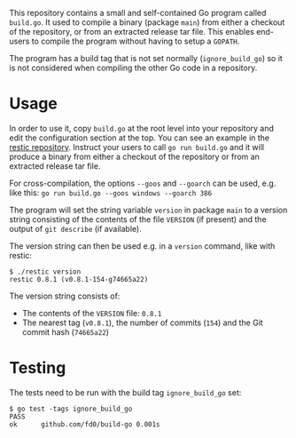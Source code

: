 This repository contains a small and self-contained Go program called
`build.go`. It used to compile a binary (package `main`) from either a checkout
of the repository, or from an extracted release tar file. This enables
end-users to compile the program without having to setup a `GOPATH`.

The program has a build tag that is not set normally (`ignore_build_go`) so it
is not considered when compiling the other Go code in a repository.

Usage
=====

In order to use it, copy `build.go` at the root level into your repository and
edit the configuration section at the top. You can see an example in the
[restic repository](https://github.com/restic/restic). Instruct your users to
call `go run build.go` and it will produce a binary from either a checkout of
the repository or from an extracted release tar file.

For cross-compilation, the options `--goos` and `--goarch` can be used, e.g.
like this: `go run build.go --goos windows --goarch 386`

The program will set the string variable `version` in package `main` to a
version string consisting of the contents of the file `VERSION` (if present)
and the output of `git describe` (if available).

The version string can then be used e.g. in a `version` command, like with
restic:
```
$ ./restic version
restic 0.8.1 (v0.8.1-154-g74665a22)
```

The version string consists of:
 * The contents of the `VERSION` file: `0.8.1`
 * The nearest tag (`v0.8.1`), the number of commits (`154`) and the Git commit hash (`74665a22`)

Testing
=======

The tests need to be run with the build tag `ignore_build_go` set:
```
$ go test -tags ignore_build_go
PASS
ok  	github.com/fd0/build-go	0.001s
```
